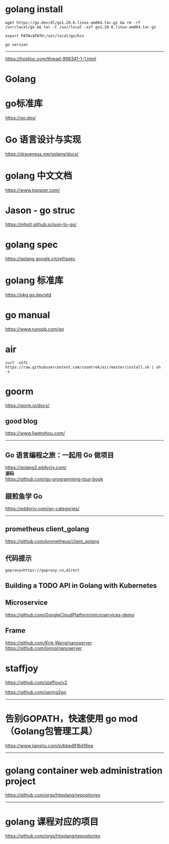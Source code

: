 # golang  install

```
wget https://go.dev/dl/go1.20.6.linux-amd64.tar.gz && rm -rf /usr/local/go && tar -C /usr/local -xzf go1.20.6.linux-amd64.tar.gz
```

```
export PATH=$PATH:/usr/local/go/bin
```


```
go version
```




---

https://hostloc.com/thread-999341-1-1.html


# Golang


# go标准库

https://go.dev/   



#  Go 语言设计与实现
https://draveness.me/golang/docs/   


#  golang 中文文档

https://www.topgoer.com/   




# Jason - go struc  

https://mholt.github.io/json-to-go/   

# golang  spec

https://golang.google.cn/ref/spec    

#  golang 标准库  

https://pkg.go.dev/std

# go manual

https://www.runoob.com/go  



#  air
```
curl -sSfL https://raw.githubusercontent.com/cosmtrek/air/master/install.sh | sh -s

```
#  goorm 

https://gorm.io/docs/



##  good blog 
https://www.liwenzhou.com/






---


##  Go 语言编程之旅：一起用 Go 做项目     
https://golang2.eddycjy.com/    
**源码**     
https://github.com/go-programming-tour-book   



##  跟煎鱼学 Go
https://eddycjy.com/go-categories/    


-----



##  prometheus  client_golang   

https://github.com/prometheus/client_golang   



##  代码提示
```
goproxy=https://goproxy.cn,direct   

```




##  Building a TODO API in Golang with Kubernetes



## Microservice

https://github.com/GoogleCloudPlatform/microservices-demo



  ##  Frame
https://github.com/Kirk-Wang/nanoserver     
https://github.com/lonng/nanoserver




# staffjoy
https://github.com/staffjoy/v2

https://github.com/spring2go              



----

#   告别GOPATH，快速使用 go mod（Golang包管理工具）
https://www.jianshu.com/p/bbed916d16ea       





---



#   golang  container   web administration  project 

https://github.com/orgs/htgolang/repositories     



---


#  golang 课程对应的项目

https://github.com/orgs/htgolang/repositories   


